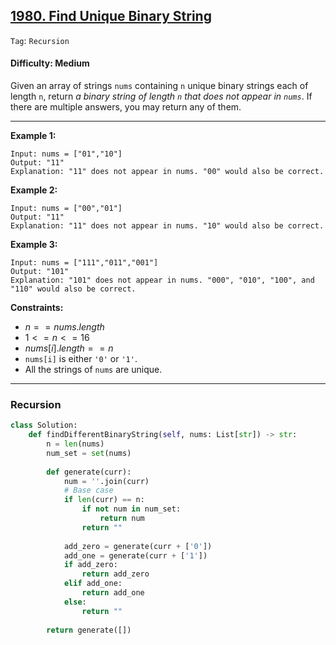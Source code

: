 ## [1980. Find Unique Binary String](https://leetcode.com/problems/find-unique-binary-string)

```Tag```: ```Recursion```

#### Difficulty: Medium

Given an array of strings ```nums``` containing ```n``` unique binary strings each of length ```n```, return _a binary string of length ```n``` that does not appear in ```nums```_. If there are multiple answers, you may return any of them.

---

__Example 1:__
```
Input: nums = ["01","10"]
Output: "11"
Explanation: "11" does not appear in nums. "00" would also be correct.
```

__Example 2:__
```
Input: nums = ["00","01"]
Output: "11"
Explanation: "11" does not appear in nums. "10" would also be correct.
```

__Example 3:__
```
Input: nums = ["111","011","001"]
Output: "101"
Explanation: "101" does not appear in nums. "000", "010", "100", and "110" would also be correct.
```

__Constraints:__

- $n == nums.length$
- $1 <= n <= 16$
- $nums[i].length == n$
- ```nums[i]``` is either ```'0'``` or ```'1'```.
- All the strings of ```nums``` are unique.

---

### Recursion

```Python
class Solution:
    def findDifferentBinaryString(self, nums: List[str]) -> str:
        n = len(nums)
        num_set = set(nums)
        
        def generate(curr):
            num = ''.join(curr)
            # Base case
            if len(curr) == n:
                if not num in num_set:
                    return num
                return ""
            
            add_zero = generate(curr + ['0'])
            add_one = generate(curr + ['1'])
            if add_zero:
                return add_zero
            elif add_one:
                return add_one
            else:
                return ""
        
        return generate([])
```
